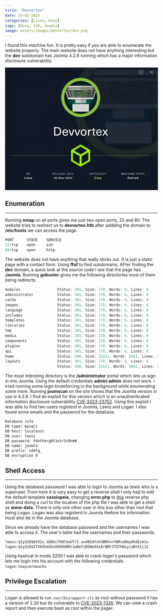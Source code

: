 ```yaml
---
title: "Devvortex"
date: 25-02-2025
categories: [Linux, Easy]
tags: [Easy, CVE, Joomla]
image: assets/images/devvortex/dev.png
---
```



I found this machine fun. It is pretty easy if you are able to enumerate the website properly. The main website does not have anything interesting but the **dev** subdomain has Joomla 4.2.6 running which has a major information disclosure vulnerability.

![test](assets/images/devvortex/devvortex.png)

## Enumeration 
---
Running **nmap** on all ports gives me just two open ports, 22 and 80. The website tries to redirect us to **devvortex.htb** after addding the domain to **/etc/hosts** we can access the page.  
```java
PORT      STATE    SERVICE
22/tcp    open     ssh
80/tcp    open     http
```

The website does not have anything that really sticks out. It is just a static page with a contact form. Using **ffuf** to find subdomains. AFter finding the **dev** domain, a quick look at the source code I see that the page has **Joomla**. Running **gobuster** gives me the following directories most of them being redirects. 
```java
modules                 Status: 301, Size: 178, Words: 6, Lines: 8 
administrator           Status: 301, Size: 178, Words: 6, Lines: 8 
cache                   Status: 301, Size: 178, Words: 6, Lines: 8 
images                  Status: 301, Size: 178, Words: 6, Lines: 8 
language                Status: 301, Size: 178, Words: 6, Lines: 8 
includes                Status: 301, Size: 178, Words: 6, Lines: 8 
templates               Status: 301, Size: 178, Words: 6, Lines: 8 
libraries               Status: 301, Size: 178, Words: 6, Lines: 8 
tmp                     Status: 301, Size: 178, Words: 6, Lines: 8 
media                   Status: 301, Size: 178, Words: 6, Lines: 8 
components              Status: 301, Size: 178, Words: 6, Lines: 8 
plugins                 Status: 301, Size: 178, Words: 6, Lines: 8 
api                     Status: 301, Size: 178, Words: 6, Lines: 8 
home                    Status: 200, Size: 23221, Words: 5081, Lines: 502 
layouts                 Status: 301, Size: 178, Words: 6, Lines: 8 
                        Status: 200, Size: 23221, Words: 5081, Lines: 502 
```
The most intersting directory is the **/administrator** portal which lets us sign in into Joomla. Using the default credentials  **admin:admin** does not work. I tried running some login bruteforcing in the background while enumerating some more. Running **joomscan** on the site shows that the Joomla version in use is 4.2.6. I find an exploit for this version which is an unauthenticated information disclosure vulnerability [CVE-2023-23752](https://vulncheck.com/blog/joomla-for-rce). Using this exploit I was able to find two users registerd in Joomla, Lewis and Logan. I also found some emails and the password for the database. 

```
Database info
DB type: mysqli
DB host: localhost
DB user: lewis
DB password: P4ntherg0t1n5r3c0n##
DB name: joomla
DB prefix: sd4fg_
DB encryption 0
```

## Shell Access
---
Using the database password I was able to login to Joomla as lewis who is a superuser. From here it is very easy to get a reverse shell I only had to edit the default template **cassiopeia**, changing **error.php** to [this](https://github.com/pentestmonkey/php-reverse-shell/blob/master/php-reverse-shell.php) reverse php shell and doing a curl to the location of the php file I was able to get a shell as **www-data**. There is only one other user in this box other than root that being Logan. Logan was also registerd in Joomla thefore his information must also be in the Joomla database.

Since we already have the database password and the usernames I was able to access it. The user's table had the usernames and their passwords.
```
lewis:$2y$10$6V52x.SD8Xc7hNlVwUTrI.ax4BIAYuhVBMVvnYWRceBmy8XdEzm1u
logan:$2y$10$IT4k5kmSGvHSO9d6M/1w0eYiB5Ne9XzArQRFJTGThNiy/yBtkIj12
```

Using hashcat in mode 3200 I was able to crack logan's password which lets me login into his account with the following credentials.
 `logan:tequieromucho`


## Privilege Escalation
---
Logan is allowed to run `/usr/bin/apport-cli` as root without password it has a version of 2.20 but its vulnerable to [CVE-2023-1326](https://github.com/diego-tella/CVE-2023-1326-PoC). We can view a crash report and then execute bash as root within the pager.